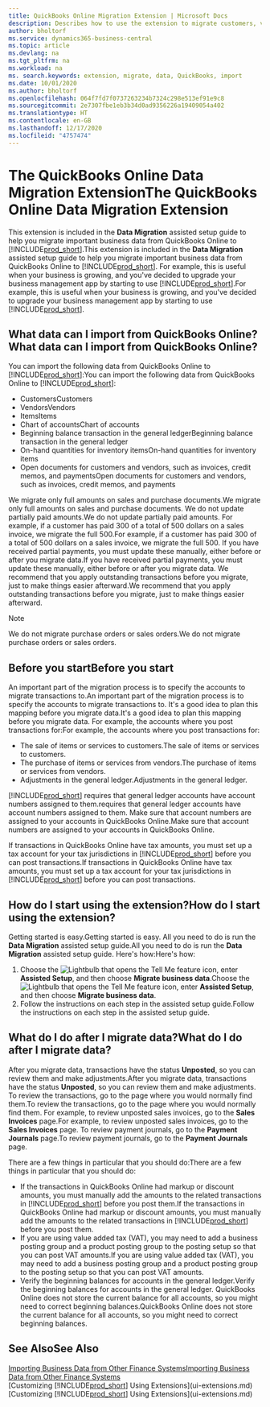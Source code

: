 ```yaml
---
title: QuickBooks Online Migration Extension | Microsoft Docs
description: Describes how to use the extension to migrate customers, vendors, items, and accounts from QuickBooks Online to Business Central.
author: bholtorf
ms.service: dynamics365-business-central
ms.topic: article
ms.devlang: na
ms.tgt_pltfrm: na
ms.workload: na
ms. search.keywords: extension, migrate, data, QuickBooks, import
ms.date: 10/01/2020
ms.author: bholtorf
ms.openlocfilehash: 064f7fd7f0737263234b7324c298e513ef91e9c8
ms.sourcegitcommit: 2e7307fbe1eb3b34d0ad9356226a19409054a402
ms.translationtype: HT
ms.contentlocale: en-GB
ms.lasthandoff: 12/17/2020
ms.locfileid: "4757474"
---
```

# <a name="the-quickbooks-online-data-migration-extension"></a><span data-ttu-id="1f1df-103">The QuickBooks Online Data Migration Extension</span><span class="sxs-lookup"><span data-stu-id="1f1df-103">The QuickBooks Online Data Migration Extension</span></span>

<span data-ttu-id="1f1df-104">This extension is included in the **Data Migration** assisted setup guide to help you migrate important business data from QuickBooks Online to [!INCLUDE[prod_short](includes/prod_short.md)].</span><span class="sxs-lookup"><span data-stu-id="1f1df-104">This extension is included in the **Data Migration** assisted setup guide to help you migrate important business data from QuickBooks Online to [!INCLUDE[prod_short](includes/prod_short.md)].</span></span> <span data-ttu-id="1f1df-105">For example, this is useful when your business is growing, and you've decided to upgrade your business management app by starting to use [!INCLUDE[prod_short](includes/prod_short.md)].</span><span class="sxs-lookup"><span data-stu-id="1f1df-105">For example, this is useful when your business is growing, and you've decided to upgrade your business management app by starting to use [!INCLUDE[prod_short](includes/prod_short.md)].</span></span>

## <a name="what-data-can-i-import-from-quickbooks-online"></a><span data-ttu-id="1f1df-106">What data can I import from QuickBooks Online?</span><span class="sxs-lookup"><span data-stu-id="1f1df-106">What data can I import from QuickBooks Online?</span></span>

<span data-ttu-id="1f1df-107">You can import the following data from QuickBooks Online to [!INCLUDE[prod_short](includes/prod_short.md)]:</span><span class="sxs-lookup"><span data-stu-id="1f1df-107">You can import the following data from QuickBooks Online to [!INCLUDE[prod_short](includes/prod_short.md)]:</span></span>  

* <span data-ttu-id="1f1df-108">Customers</span><span class="sxs-lookup"><span data-stu-id="1f1df-108">Customers</span></span>
* <span data-ttu-id="1f1df-109">Vendors</span><span class="sxs-lookup"><span data-stu-id="1f1df-109">Vendors</span></span>
* <span data-ttu-id="1f1df-110">Items</span><span class="sxs-lookup"><span data-stu-id="1f1df-110">Items</span></span>
* <span data-ttu-id="1f1df-111">Chart of accounts</span><span class="sxs-lookup"><span data-stu-id="1f1df-111">Chart of accounts</span></span>
* <span data-ttu-id="1f1df-112">Beginning balance transaction in the general ledger</span><span class="sxs-lookup"><span data-stu-id="1f1df-112">Beginning balance transaction in the general ledger</span></span>
* <span data-ttu-id="1f1df-113">On-hand quantities for inventory items</span><span class="sxs-lookup"><span data-stu-id="1f1df-113">On-hand quantities for inventory items</span></span>
* <span data-ttu-id="1f1df-114">Open documents for customers and vendors, such as invoices, credit memos, and payments</span><span class="sxs-lookup"><span data-stu-id="1f1df-114">Open documents for customers and vendors, such as invoices, credit memos, and payments</span></span>

<span data-ttu-id="1f1df-115">We migrate only full amounts on sales and purchase documents.</span><span class="sxs-lookup"><span data-stu-id="1f1df-115">We migrate only full amounts on sales and purchase documents.</span></span> <span data-ttu-id="1f1df-116">We do not update partially paid amounts.</span><span class="sxs-lookup"><span data-stu-id="1f1df-116">We do not update partially paid amounts.</span></span> <span data-ttu-id="1f1df-117">For example, if a customer has paid 300 of a total of 500 dollars on a sales invoice, we migrate the full 500.</span><span class="sxs-lookup"><span data-stu-id="1f1df-117">For example, if a customer has paid 300 of a total of 500 dollars on a sales invoice, we migrate the full 500.</span></span> <span data-ttu-id="1f1df-118">If you have received partial payments, you must update these manually, either before or after you migrate data.</span><span class="sxs-lookup"><span data-stu-id="1f1df-118">If you have received partial payments, you must update these manually, either before or after you migrate data.</span></span> <span data-ttu-id="1f1df-119">We recommend that you apply outstanding transactions before you migrate, just to make things easier afterward.</span><span class="sxs-lookup"><span data-stu-id="1f1df-119">We recommend that you apply outstanding transactions before you migrate, just to make things easier afterward.</span></span>

> [!NOTE]  
> <span data-ttu-id="1f1df-120">We do not migrate purchase orders or sales orders.</span><span class="sxs-lookup"><span data-stu-id="1f1df-120">We do not migrate purchase orders or sales orders.</span></span>

## <a name="before-you-start"></a><span data-ttu-id="1f1df-121">Before you start</span><span class="sxs-lookup"><span data-stu-id="1f1df-121">Before you start</span></span>

<span data-ttu-id="1f1df-122">An important part of the migration process is to specify the accounts to migrate transactions to.</span><span class="sxs-lookup"><span data-stu-id="1f1df-122">An important part of the migration process is to specify the accounts to migrate transactions to.</span></span> <span data-ttu-id="1f1df-123">It's a good idea to plan this mapping before you migrate data.</span><span class="sxs-lookup"><span data-stu-id="1f1df-123">It's a good idea to plan this mapping before you migrate data.</span></span> <span data-ttu-id="1f1df-124">For example, the accounts where you post transactions for:</span><span class="sxs-lookup"><span data-stu-id="1f1df-124">For example, the accounts where you post transactions for:</span></span>  

* <span data-ttu-id="1f1df-125">The sale of items or services to customers.</span><span class="sxs-lookup"><span data-stu-id="1f1df-125">The sale of items or services to customers.</span></span>
* <span data-ttu-id="1f1df-126">The purchase of items or services from vendors.</span><span class="sxs-lookup"><span data-stu-id="1f1df-126">The purchase of items or services from vendors.</span></span>  
* <span data-ttu-id="1f1df-127">Adjustments in the general ledger.</span><span class="sxs-lookup"><span data-stu-id="1f1df-127">Adjustments in the general ledger.</span></span>  

[!INCLUDE[prod_short](includes/prod_short.md)] <span data-ttu-id="1f1df-128">requires that general ledger accounts have account numbers assigned to them.</span><span class="sxs-lookup"><span data-stu-id="1f1df-128">requires that general ledger accounts have account numbers assigned to them.</span></span> <span data-ttu-id="1f1df-129">Make sure that account numbers are assigned to your accounts in QuickBooks Online.</span><span class="sxs-lookup"><span data-stu-id="1f1df-129">Make sure that account numbers are assigned to your accounts in QuickBooks Online.</span></span>

<span data-ttu-id="1f1df-130">If transactions in QuickBooks Online have tax amounts, you must set up a tax account for your tax jurisdictions in [!INCLUDE[prod_short](includes/prod_short.md)] before you can post transactions.</span><span class="sxs-lookup"><span data-stu-id="1f1df-130">If transactions in QuickBooks Online have tax amounts, you must set up a tax account for your tax jurisdictions in [!INCLUDE[prod_short](includes/prod_short.md)] before you can post transactions.</span></span>

## <a name="how-do-i-start-using-the-extension"></a><span data-ttu-id="1f1df-131">How do I start using the extension?</span><span class="sxs-lookup"><span data-stu-id="1f1df-131">How do I start using the extension?</span></span>

<span data-ttu-id="1f1df-132">Getting started is easy.</span><span class="sxs-lookup"><span data-stu-id="1f1df-132">Getting started is easy.</span></span> <span data-ttu-id="1f1df-133">All you need to do is run the **Data Migration** assisted setup guide.</span><span class="sxs-lookup"><span data-stu-id="1f1df-133">All you need to do is run the **Data Migration** assisted setup guide.</span></span> <span data-ttu-id="1f1df-134">Here's how:</span><span class="sxs-lookup"><span data-stu-id="1f1df-134">Here's how:</span></span>

1. <span data-ttu-id="1f1df-135">Choose the ![Lightbulb that opens the Tell Me feature](media/ui-search/search_small.png "Tell me what you want to do") icon, enter **Assisted Setup**, and then choose **Migrate business data**.</span><span class="sxs-lookup"><span data-stu-id="1f1df-135">Choose the ![Lightbulb that opens the Tell Me feature](media/ui-search/search_small.png "Tell me what you want to do") icon, enter **Assisted Setup**, and then choose **Migrate business data**.</span></span>
2. <span data-ttu-id="1f1df-136">Follow the instructions on each step in the assisted setup guide.</span><span class="sxs-lookup"><span data-stu-id="1f1df-136">Follow the instructions on each step in the assisted setup guide.</span></span>

## <a name="what-do-i-do-after-i-migrate-data"></a><span data-ttu-id="1f1df-137">What do I do after I migrate data?</span><span class="sxs-lookup"><span data-stu-id="1f1df-137">What do I do after I migrate data?</span></span>

<span data-ttu-id="1f1df-138">After you migrate data, transactions have the status **Unposted**, so you can review them and make adjustments.</span><span class="sxs-lookup"><span data-stu-id="1f1df-138">After you migrate data, transactions have the status **Unposted**, so you can review them and make adjustments.</span></span> <span data-ttu-id="1f1df-139">To review the transactions, go to the page where you would normally find them.</span><span class="sxs-lookup"><span data-stu-id="1f1df-139">To review the transactions, go to the page where you would normally find them.</span></span> <span data-ttu-id="1f1df-140">For example, to review unposted sales invoices, go to the **Sales Invoices** page.</span><span class="sxs-lookup"><span data-stu-id="1f1df-140">For example, to review unposted sales invoices, go to the **Sales Invoices** page.</span></span> <span data-ttu-id="1f1df-141">To review payment journals, go to the **Payment Journals** page.</span><span class="sxs-lookup"><span data-stu-id="1f1df-141">To review payment journals, go to the **Payment Journals** page.</span></span>  

<span data-ttu-id="1f1df-142">There are a few things in particular that you should do:</span><span class="sxs-lookup"><span data-stu-id="1f1df-142">There are a few things in particular that you should do:</span></span>

* <span data-ttu-id="1f1df-143">If the transactions in QuickBooks Online had markup or discount amounts, you must manually add the amounts to the related transactions in [!INCLUDE[prod_short](includes/prod_short.md)] before you post them.</span><span class="sxs-lookup"><span data-stu-id="1f1df-143">If the transactions in QuickBooks Online had markup or discount amounts, you must manually add the amounts to the related transactions in [!INCLUDE[prod_short](includes/prod_short.md)] before you post them.</span></span>
* <span data-ttu-id="1f1df-144">If you are using value added tax (VAT), you may need to add a business posting group and a product posting group to the posting setup so that you can post VAT amounts.</span><span class="sxs-lookup"><span data-stu-id="1f1df-144">If you are using value added tax (VAT), you may need to add a business posting group and a product posting group to the posting setup so that you can post VAT amounts.</span></span>
* <span data-ttu-id="1f1df-145">Verify the beginning balances for accounts in the general ledger.</span><span class="sxs-lookup"><span data-stu-id="1f1df-145">Verify the beginning balances for accounts in the general ledger.</span></span> <span data-ttu-id="1f1df-146">QuickBooks Online does not store the current balance for all accounts, so you might need to correct beginning balances.</span><span class="sxs-lookup"><span data-stu-id="1f1df-146">QuickBooks Online does not store the current balance for all accounts, so you might need to correct beginning balances.</span></span>

## <a name="see-also"></a><span data-ttu-id="1f1df-147">See Also</span><span class="sxs-lookup"><span data-stu-id="1f1df-147">See Also</span></span>

[<span data-ttu-id="1f1df-148">Importing Business Data from Other Finance Systems</span><span class="sxs-lookup"><span data-stu-id="1f1df-148">Importing Business Data from Other Finance Systems</span></span>](across-import-data-configuration-packages.md)  
<span data-ttu-id="1f1df-149">[Customizing [!INCLUDE[prod_short](includes/prod_short.md)] Using Extensions](ui-extensions.md)</span><span class="sxs-lookup"><span data-stu-id="1f1df-149">[Customizing [!INCLUDE[prod_short](includes/prod_short.md)] Using Extensions](ui-extensions.md)</span></span>  
